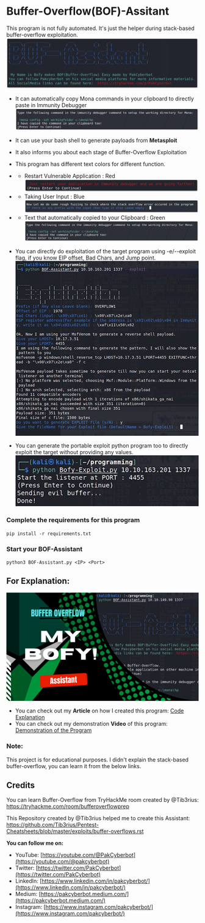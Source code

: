 # Buffer-Overflow(BOF)-Assitant
This program is not fully automated. It's just the helper during stack-based buffer-overflow exploitation.
![BOF-Assistant Interface](images/1.png)

- It can automatically copy Mona commands in your clipboard to directly paste in Immunity Debugger
![Automatic Copy to clipboard](images/2.png)
- It can use your bash shell to generate payloads from **Metasploit**
- It also informs you about each stage of Buffer-Overflow Exploitation
- This program has different text colors for different function.
- - Restart Vulnerable Application : Red
![Restarting](images/4.png)

- - Taking User Input : Blue
![Taking Input](images/3.png)

- - Text that automatically copied to your Clipboard : Green
![Clipboard](images/2.png)

- You can directly do exploitation of the target program using -e/--exploit flag, if you know EIP offset, Bad Chars, and Jump point.
![Direct Exploit](images/5.png)

- You can generate the portable exploit python program too to directly exploit the target without providing any values.
![Generate Exploit](images/6.png)

### Complete the requirements for this program 
```
pip install -r requirements.txt
```
### Start your BOF-Assistant
```
python3 BOF-Assistant.py <IP> <Port>
```
## For Explanation:
![Explanations](images/BOF.png)

- You can check out my **Article** on how I created this program: [Code Explanation](https://pakcyberbot.medium.com/automation-of-buffer-overflow-b7252d77e72e)
- You can check out my demonstration **Video** of this program: [Demonstration of the Program](https://youtu.be/3nSAHeJ2YpQ)

### Note:
This project is for educational purposes. I didn't explain the stack-based buffer-overflow, you can learn it from the below links.

## Credits

You can learn Buffer-Overflow from TryHackMe room created by @Tib3rius: https://tryhackme.com/room/bufferoverflowprep

This Repository created by @Tib3rius helped me to create this Assistant: https://github.com/Tib3rius/Pentest-Cheatsheets/blob/master/exploits/buffer-overflows.rst

**You can follow me on:**

- YouTube: [https://youtube.com/@PakCyberbot](https://youtube.com/@pakcyberbot)
- Twitter: [https://twitter.com/PakCyberbot](https://twitter.com/PakCyberbot)
- LinkedIn: [https://www.linkedin.com/in/pakcyberbot/](https://www.linkedin.com/in/pakcyberbot/)
- Medium: [https://pakcyberbot.medium.com/](https://pakcyberbot.medium.com/)
- Instagram: [https://www.instagram.com/pakcyberbot/](https://www.instagram.com/pakcyberbot/)
